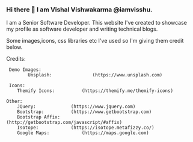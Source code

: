 ### Hi there 👋 I am Vishal Vishwakarma @iamvisshu.

I am a Senior Software Developer. This website I've created to showcase my profile as software developer and writing technical blogs.

Some images,icons, css libraries etc I've used so I'm giving them credit below.

Credits:

   	 Demo Images:
        	Unsplash:       		(https://www.unsplash.com)

   	 Icons:
		Themify Icons: 			(https://themify.me/themify-icons)

	Other:
		JQuery: 			(https://www.jquery.com)
		Bootstrap: 			(https://www.getbootstrap.com)
		Bootstrap Affix: 		(http://getbootstrap.com/javascript/#affix)  
		Isotope: 			(https://isotope.metafizzy.co/) 
		Google Maps: 			(https://maps.google.com)
<!--
**iamvisshu/iamvisshu** is a ✨ _special_ ✨ repository because its `README.md` (this file) appears on your GitHub profile.

Here are some ideas to get you started:

- 🔭 I’m currently working on ...
- 🌱 I’m currently learning ...
- 👯 I’m looking to collaborate on ...
- 🤔 I’m looking for help with ...
- 💬 Ask me about ...
- 📫 How to reach me: ...
- 😄 Pronouns: ...
- ⚡ Fun fact: ...
-->
